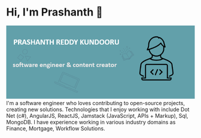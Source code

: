 # Hi, I'm Prashanth 👋

<img src="https://github.com/KPrashanthReddy/KPrashanthReddy/blob/main/Header.PNG" alt="prashanth Reddy Kundooru - Software Engineer">
I'm a software engineer who loves contributing to open-source projects, creating new solutions. Technologies that I enjoy working with include Dot Net (c#), AngularJS, ReactJS, Jamstack (JavaScript, APIs + Markup), Sql, MongoDB. I have experience working in various industry domains as Finance, Mortgage, Workflow Solutions.
